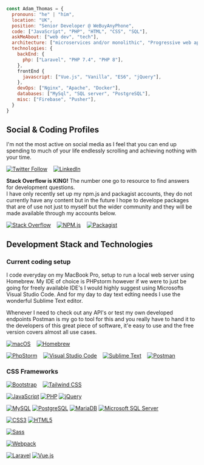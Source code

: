```javascript
const Adam_Thomas = {
  pronouns: "he" | "him",
  location: "UK",
  position: "Senior Developer @ WeBuyAnyPhone",
  code: ["JavaScript", "PHP", "HTML", "CSS", "SQL"],
  askMeAbout: ["web dev", "tech"],
  architecture: ["microservices and/or monolithic", "Progressive web applications" "Single page applications"], 
  technologies: {
    backEnd: {
      php: ["Laravel", "PHP 7.4", "PHP 8"],
    },
    frontEnd {
      javascript: ["Vue.js", "Vanilla", "ES6", "jQuery"],
    },
    devOps: ["Nginx", "Apache", "Docker"],
    databases: ["MySql", "SQL server", "PostgreSQL"],
    misc: ["Firebase", "Pusher"],
  }
}
```

## Social & Coding Profiles

I'm not the most active on social media as I feel that you can end up spending to much of your life endlessly scrolling and achieving nothing with your time.

[![Twitter Follow](https://img.shields.io/static/v1?message=Follow%20@aptcreatedesign&logo=Twitter&labelColor=1DA1F2&color=white&logoColor=white&label=%20&style=for-the-badge)](https://img.shields.io/twitter/follow/aptcreatedesign) &nbsp;&nbsp; [![LinkedIn](https://img.shields.io/static/v1?message=LinkedIn%20@adampthomas&logo=LinkedIn&labelColor=0A66C2&color=white&logoColor=white&label=%20&style=for-the-badge)](https://www.linkedin.com/in/adampthomas/)

<b>Stack Overflow is KING!</b> The number one go to resource to find answers for development questions.<br>
I have only recently set up my npm.js and packagist accounts, they do not currently have any content but in the future I hope to develope packages that are of use not just to myself but the wider community and they will be made available through my accounts below.

[![Stack Overflow](https://img.shields.io/static/v1?message=Stack%20Overflow%20-%2000_adam&logo=Stack%20Overflow&labelColor=F58025&color=white&logoColor=white&label=%20&style=for-the-badge)](https://stackoverflow.com/users/9951404/00-adam) &nbsp;&nbsp; [![NPM.js](https://img.shields.io/static/v1?message=Npm%20-%20aptcd&logo=npm&labelColor=CB3837&color=white&logoColor=white&label=%20&style=for-the-badge)](https://www.npmjs.com/~aptcd) &nbsp;&nbsp; [![Packagist](https://img.shields.io/static/v1?message=Packagist%20-%20aptcreativedesign&logo=Packagist&labelColor=F28D1A&color=white&&logoColor=white&label=%20&style=for-the-badge)](https://packagist.org/users/aptcreativedesign/packages/)

## Development Stack and Technologies

### Current coding setup

I code everyday on my MacBook Pro, setup to run a local web server using Homebrew. My IDE of choice is PHPstorm however if we were to just be going for freely available IDE's I would highly suggest using Microsofts Visual Studio Code. And for my day to day text edting needs I use the wonderful Sublime Text editor.

Whenever I need to check out any API's or test my own developed endpoints Postman is my go to tool for this and you really have to hand it to the developers of this great piece of software, it'e easy to use and the free version covers almost all use cases.

[![macOS](https://img.shields.io/static/v1?message=macOS&logo=macOS&labelColor=000000&color=white&logoColor=white&label=%20&style=for-the-badge)](https://laravel.com/) &nbsp;&nbsp; [![Homebrew](https://img.shields.io/static/v1?message=Homebrew&logo=Homebrew&labelColor=FBB040&color=white&logoColor=white&label=%20&style=for-the-badge)](https://laravel.com/)

[![PhpStorm](https://img.shields.io/static/v1?message=PhpStorm&logo=PhpStorm&labelColor=b744f0&color=white&logoColor=white&label=%20&style=for-the-badge)](https://laravel.com/) &nbsp;&nbsp; [![Visual Studio Code](https://img.shields.io/static/v1?message=Visual%20Studio%20Code&logo=Visual%20Studio%20Code&labelColor=007ACC&color=white&logoColor=white&label=%20&style=for-the-badge)](https://laravel.com/) &nbsp;&nbsp; [![Sublime Text](https://img.shields.io/static/v1?message=Sublime%20Text&logo=Sublime%20Text&labelColor=FF9800&color=white&logoColor=white&label=%20&style=for-the-badge)](https://laravel.com/) &nbsp;&nbsp; [![Postman](https://img.shields.io/static/v1?message=Postman&logo=Postman&labelColor=FF6C37&color=white&logoColor=white&label=%20&style=for-the-badge)](https://laravel.com/)



### CSS Frameworks

[![Bootstrap](https://img.shields.io/static/v1?message=Bootstrap&logo=Bootstrap&labelColor=7952B3&color=white&logoColor=white&label=%20&style=for-the-badge)](https://laravel.com/) &nbsp;&nbsp; [![Tailwind CSS](https://img.shields.io/static/v1?message=Tailwind%20CSS&logo=tailwindcss&labelColor=06B6D4&color=white&logoColor=white&label=%20&style=for-the-badge)](https://laravel.com/)

[![JavaScript](https://img.shields.io/static/v1?message=JavaScript&logo=JavaScript&labelColor=F7DF1E&color=white&logoColor=white&label=%20&style=for-the-badge)](https://laravel.com/)
[![PHP](https://img.shields.io/static/v1?message=PHP&logo=PHP&labelColor=777BB4&color=white&logoColor=white&label=%20&style=for-the-badge)](https://laravel.com/)
[![jQuery](https://img.shields.io/static/v1?message=jQuery&logo=jQuery&labelColor=0769AD&color=white&logoColor=white&label=%20&style=for-the-badge)](https://laravel.com/)



[![MySQL](https://img.shields.io/static/v1?message=MySQL&logo=MySQL&labelColor=4479A1&color=white&logoColor=white&label=%20&style=for-the-badge)](https://laravel.com/)
[![PostgreSQL](https://img.shields.io/static/v1?message=PostgreSQL&logo=PostgreSQL&labelColor=4169E1&color=white&logoColor=white&label=%20&style=for-the-badge)](https://laravel.com/)
[![MariaDB](https://img.shields.io/static/v1?message=MariaDB&logo=MariaDB&labelColor=003545&color=white&logoColor=white&label=%20&style=for-the-badge)](https://laravel.com/)
[![Microsoft SQL Server](https://img.shields.io/static/v1?message=Microsoft%20SQL%20Server&logo=microsoftsqlserver&labelColor=CC2927&color=white&logoColor=white&label=%20&style=for-the-badge)](https://laravel.com/)



[![CSS3](https://img.shields.io/static/v1?message=CSS3&logo=CSS3&labelColor=1572B6&color=white&logoColor=white&label=%20&style=for-the-badge)](https://laravel.com/)
[![HTML5](https://img.shields.io/static/v1?message=HTML5&logo=HTML5&labelColor=E34F26&color=white&logoColor=white&label=%20&style=for-the-badge)](https://laravel.com/)







[![Sass](https://img.shields.io/static/v1?message=Sass&logo=Sass&labelColor=CC6699&color=white&logoColor=white&label=%20&style=for-the-badge)](https://laravel.com/)


[![Webpack](https://img.shields.io/static/v1?message=Webpack&logo=Webpack&labelColor=8DD6F9&color=white&logoColor=white&label=%20&style=for-the-badge)](https://laravel.com/)


[![Laravel](https://img.shields.io/static/v1?message=Laravel&logo=laravel&labelColor=FF2D20&color=white&logoColor=white&label=%20&style=for-the-badge)](https://laravel.com/)
[![Vue.js](https://img.shields.io/static/v1?message=Vue.js&logo=Vue.js&labelColor=4FC08D&color=white&logoColor=white&label=%20&style=for-the-badge)](https://laravel.com/)



